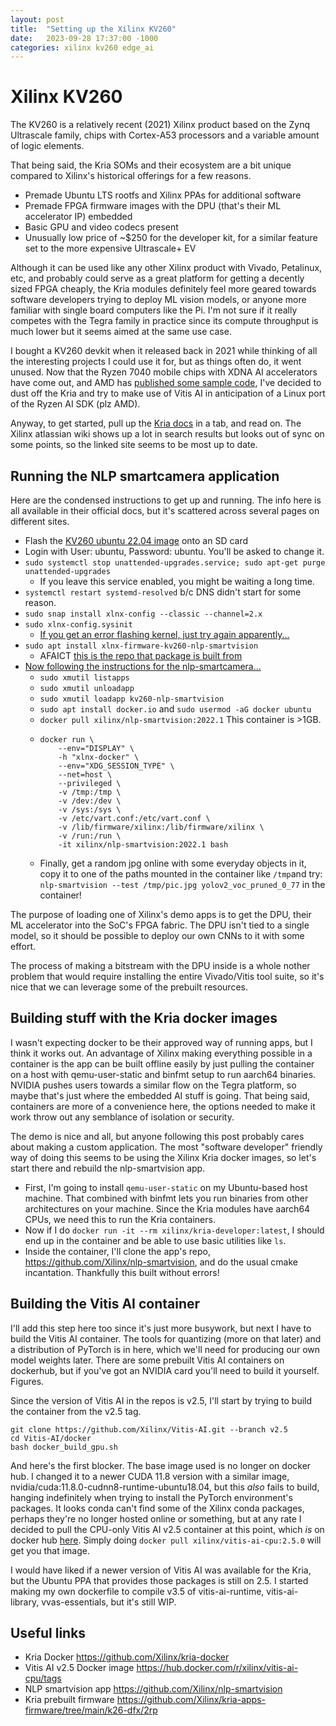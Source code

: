 ```yaml
---
layout: post
title:  "Setting up the Xilinx KV260"
date:   2023-09-28 17:37:00 -1000
categories: xilinx kv260 edge_ai
---
```


# Xilinx KV260
The KV260 is a relatively recent (2021) Xilinx product based on the Zynq Ultrascale
family, chips with Cortex-A53 processors and a variable amount of logic elements.

That being said, the Kria SOMs and their ecosystem are a bit unique compared to Xilinx's
historical offerings for a few reasons.
* Premade Ubuntu LTS rootfs and Xilinx PPAs for additional software
* Premade FPGA firmware images with the DPU (that's their ML accelerator IP) embedded
* Basic GPU and video codecs present
* Unusually low price of ~$250 for the developer kit, for a similar feature set to
  the more expensive Ultrascale+ EV

Although it can be used like any other Xilinx product with Vivado, Petalinux, etc, and
probably could serve as a great platform for getting a decently sized FPGA cheaply, the
Kria modules definitely feel more geared towards software developers trying to deploy
ML vision models, or anyone more familiar with single board computers like the Pi.
I'm not sure if it really competes with the Tegra family in practice since its compute
throughput is much lower but it seems aimed at the same use case.

I bought a KV260 devkit when it released back in 2021 while thinking of all the interesting
projects I could use it for, but as things often do, it went unused.
Now that the Ryzen 7040 mobile chips with XDNA AI accelerators have come out, and AMD
has [published some sample code](https://github.com/amd/RyzenAI-cloud-to-client-demo), I've decided to dust off the Kria and try to make use of Vitis AI in anticipation of a Linux
port of the Ryzen AI SDK (plz AMD).

Anyway, to get started, pull up the [Kria docs](https://xilinx.github.io/kria-apps-docs/kv260/2022.1/build/html/index.html) in a tab, and read on.
The Xilinx atlassian wiki shows up a lot in search results but looks out of sync on some points,
so the linked site seems to be most up to date.

## Running the NLP smartcamera application
Here are the condensed instructions to get up and running. The info here is all available in
their official docs, but it's scattered across several pages on different sites.
* Flash the [KV260 ubuntu 22.04 image](https://ubuntu.com/download/amd) onto an SD card
* Login with User: ubuntu, Password: ubuntu. You'll be asked to change it.
* `sudo systemctl stop unattended-upgrades.service; sudo apt-get purge unattended-upgrades`
  * If you leave this service enabled, you might be waiting a long time.
* `systemctl restart systemd-resolved` b/c DNS didn't start for some reason.
* `sudo snap install xlnx-config --classic --channel=2.x`
* `sudo xlnx-config.sysinit`
  * [If you get an error flashing kernel, just try again apparently...](https://xilinx.github.io/kria-apps-docs/kr260/build/html/docs/kria_starterkit_linux_boot.html)
* `sudo apt install xlnx-firmware-kv260-nlp-smartvision`
  * AFAICT [this is the repo that package is built from](https://github.com/Xilinx/kria-apps-firmware/tree/main/k26-dfx/2rp)
* [Now following the instructions for the nlp-smartcamera...](https://xilinx.github.io/kria-apps-docs/kv260/2022.1/build/html/docs/nlp-smartvision/docs/app_deployment_nlp.html)
  * `sudo xmutil listapps`
  * `sudo xmutil unloadapp`
  * `sudo xmutil loadapp kv260-nlp-smartvision`
  * `sudo apt install docker.io` and `sudo usermod -aG docker ubuntu`
  * `docker pull xilinx/nlp-smartvision:2022.1` This container is >1GB.
  * ```
    docker run \
        --env="DISPLAY" \
        -h "xlnx-docker" \
        --env="XDG_SESSION_TYPE" \
        --net=host \
        --privileged \
        -v /tmp:/tmp \
        -v /dev:/dev \
        -v /sys:/sys \
        -v /etc/vart.conf:/etc/vart.conf \
        -v /lib/firmware/xilinx:/lib/firmware/xilinx \
        -v /run:/run \
        -it xilinx/nlp-smartvision:2022.1 bash
    ```
  * Finally, get a random jpg online with some everyday objects in it, copy it
    to one of the paths mounted in the container like `/tmp`and try:
    `nlp-smartvision --test /tmp/pic.jpg yolov2_voc_pruned_0_77` in the container!

The purpose of loading one of Xilinx's demo apps is to get the DPU, their ML accelerator
into the SoC's FPGA fabric. The DPU isn't tied to a single model, so it should be possible
to deploy our own CNNs to it with some effort.

The process of making a bitstream with the DPU inside is a whole nother problem that would
require installing the entire Vivado/Vitis tool suite, so it's nice that we can leverage
some of the prebuilt resources.

## Building stuff with the Kria docker images
I wasn't expecting docker to be their approved way of running apps, but I think it works out.
An advantage of Xilinx making everything possible in a container is the app can be built offline
easily by just pulling the container on a host with qemu-user-static and binfmt setup to run
aarch64 binaries. NVIDIA pushes users towards a similar flow on the Tegra platform, so maybe that's
just where the embedded AI stuff is going. That being said, containers are more of a convenience
here, the options needed to make it work throw out any semblance of isolation or security.

The demo is nice and all, but anyone following this post probably cares about making
a custom application. The most "software developer" friendly way of doing this seems to be
using the Xilinx Kria docker images, so let's start there and rebuild the nlp-smartvision app.
* First, I'm going to install `qemu-user-static` on my Ubuntu-based host machine. That
  combined with binfmt lets you run binaries from other architectures on your machine.
  Since the Kria modules have aarch64 CPUs, we need this to run the Kria containers.
* Now if I do `docker run -it --rm xilinx/kria-developer:latest`, I should end up in the
  container and be able to use basic utilities like `ls`.
* Inside the container, I'll clone the app's repo, https://github.com/Xilinx/nlp-smartvision,
  and do the usual cmake incantation. Thankfully this built without errors!

## Building the Vitis AI container
I'll add this step here too since it's just more busywork, but next I have to build the
Vitis AI container. The tools for quantizing (more on that later) and a distribution of
PyTorch is in here, which we'll need for producing our own model weights later. There are
some prebuilt Vitis AI containers on dockerhub, but if you've got an NVIDIA card you'll need
to build it yourself. Figures.

Since the version of Vitis AI in the repos is v2.5, I'll start by trying to build the container
from the v2.5 tag.
```
git clone https://github.com/Xilinx/Vitis-AI.git --branch v2.5
cd Vitis-AI/docker
bash docker_build_gpu.sh
```
And here's the first blocker. The base image used is no longer on docker hub. I changed it to
a newer CUDA 11.8 version with a similar image, nvidia/cuda:11.8.0-cudnn8-runtime-ubuntu18.04,
but this _also_ fails to build, hanging indefinitely when trying to install the PyTorch
environment's packages. It looks conda can't find some of the Xilinx conda packages, perhaps
they're no longer hosted online or something, but at any rate I decided to pull the CPU-only
Vitis AI v2.5 container at this point, which _is_ on docker hub [here](https://hub.docker.com/r/xilinx/vitis-ai-cpu/tags).
Simply doing `docker pull xilinx/vitis-ai-cpu:2.5.0` will get you that image.

I would have liked if a newer version of Vitis AI was available for the Kria, but the Ubuntu PPA
that provides those packages is still on 2.5. I started making my own dockerfile to compile v3.5
of vitis-ai-runtime, vitis-ai-library, vvas-essentials, but it's still WIP.

## Useful links
* Kria Docker https://github.com/Xilinx/kria-docker
* Vitis AI v2.5 Docker image https://hub.docker.com/r/xilinx/vitis-ai-cpu/tags
* NLP smartvision app https://github.com/Xilinx/nlp-smartvision
* Kria prebuilt firmware https://github.com/Xilinx/kria-apps-firmware/tree/main/k26-dfx/2rp
